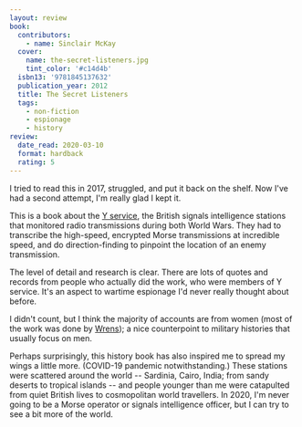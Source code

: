 ```yaml
---
layout: review
book:
  contributors:
    - name: Sinclair McKay
  cover:
    name: the-secret-listeners.jpg
    tint_color: '#c14d4b'
  isbn13: '9781845137632'
  publication_year: 2012
  title: The Secret Listeners
  tags:
    - non-fiction
    - espionage
    - history
review:
  date_read: 2020-03-10
  format: hardback
  rating: 5
---
```


I tried to read this in 2017, struggled, and put it back on the shelf.
Now I've had a second attempt, I'm really glad I kept it.

This is a book about the [Y service](https://en.wikipedia.org/wiki/Y-stations), the British signals intelligence stations that monitored radio transmissions during both World Wars.
They had to transcribe the high-speed, encrypted Morse transmissions at incredible speed, and do direction-finding to pinpoint the location of an enemy transmission.

The level of detail and research is clear.
There are lots of quotes and records from people who actually did the work, who were members of Y service.
It's an aspect to wartime espionage I'd never really thought about before.

I didn't count, but I think the majority of accounts are from women (most of the work was done by [Wrens](https://en.wikipedia.org/wiki/Women%27s_Royal_Naval_Service)); a nice counterpoint to military histories that usually focus on men.

Perhaps surprisingly, this history book has also inspired me to spread my wings a little more.
(COVID-19 pandemic notwithstanding.)
These stations were scattered around the world -- Sardinia, Cairo, India; from sandy deserts to tropical islands -- and people younger than me were catapulted from quiet British lives to cosmopolitan world travellers.
In 2020, I'm never going to be a Morse operator or signals intelligence officer, but I can try to see a bit more of the world.
